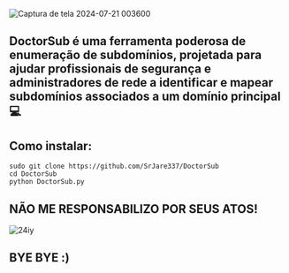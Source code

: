 ![Captura de tela 2024-07-21 003600](https://github.com/user-attachments/assets/9f73163a-eb48-491a-9871-4feb33665079)
## DoctorSub é uma ferramenta poderosa de enumeração de subdomínios, projetada para ajudar profissionais de segurança e administradores de rede a identificar e mapear subdomínios associados a um domínio principal💻
## Como instalar:
`````
sudo git clone https://github.com/SrJare337/DoctorSub
cd DoctorSub
python DoctorSub.py
`````
## NÃO ME RESPONSABILIZO POR SEUS ATOS!
![24iy](https://github.com/user-attachments/assets/8edb3b1b-c1a8-403f-be1d-e4b0100bdee4)
## BYE BYE :) 
